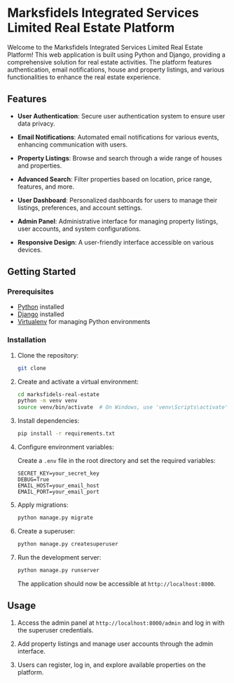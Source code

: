 # Marksfidels Integrated Services Limited Real Estate Platform

Welcome to the Marksfidels Integrated Services Limited Real Estate Platform! This web application is built using Python and Django, providing a comprehensive solution for real estate activities. The platform features authentication, email notifications, house and property listings, and various functionalities to enhance the real estate experience.

## Features

- **User Authentication**: Secure user authentication system to ensure user data privacy.

- **Email Notifications**: Automated email notifications for various events, enhancing communication with users.

- **Property Listings**: Browse and search through a wide range of houses and properties.

- **Advanced Search**: Filter properties based on location, price range, features, and more.

- **User Dashboard**: Personalized dashboards for users to manage their listings, preferences, and account settings.

- **Admin Panel**: Administrative interface for managing property listings, user accounts, and system configurations.

- **Responsive Design**: A user-friendly interface accessible on various devices.

## Getting Started

### Prerequisites

- [Python](https://www.python.org/) installed
- [Django](https://www.djangoproject.com/) installed
- [Virtualenv](https://virtualenv.pypa.io/) for managing Python environments

### Installation

1. Clone the repository:

   ```bash
   git clone
   ```

2. Create and activate a virtual environment:

   ```bash
   cd marksfidels-real-estate
   python -m venv venv
   source venv/bin/activate  # On Windows, use 'venv\Scripts\activate'
   ```

3. Install dependencies:

   ```bash
   pip install -r requirements.txt
   ```

4. Configure environment variables:

   Create a `.env` file in the root directory and set the required variables:

   ```env
   SECRET_KEY=your_secret_key
   DEBUG=True
   EMAIL_HOST=your_email_host
   EMAIL_PORT=your_email_port
   ```

5. Apply migrations:

   ```bash
   python manage.py migrate
   ```

6. Create a superuser:

   ```bash
   python manage.py createsuperuser
   ```

7. Run the development server:

   ```bash
   python manage.py runserver
   ```

   The application should now be accessible at `http://localhost:8000`.

## Usage

1. Access the admin panel at `http://localhost:8000/admin` and log in with the superuser credentials.

2. Add property listings and manage user accounts through the admin interface.

3. Users can register, log in, and explore available properties on the platform.
